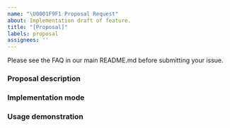 ```yaml
---
name: "\U0001F9F1 Proposal Request"
about: Implementation draft of feature.
title: "[Proposal]"
labels: proposal
assignees: ''
---
```


Please see the FAQ in our main README.md before submitting your issue.

<!--
In order to accurately distinguish that the needs put forward by users are the needs of most users and reasonable needs, solicit community opinions through the process, and the features adopted by the community will be realized as new functions.

In order to make the proposal process as simple as possible, the process includes three stages: feature request - > proposal - > pull-request, where feature, proposal is issue and pull-request is the specific function implementation.

### Feature-request

In order to help the community correctly understand the requirements of the feature, the feature request issue needs to describe the functional requirements and relevant references or documents in detail. And the feature request issue can contain the basic description of the function, which can be used as a reference for the function implementation in the proposal.

### Proposal

Proposal contains the basic implementation methods of functions, such as interface definition, general usage of functions, etc.

### Pull-request

After the function is realized, a merge request will be initiated to associate the proposal issue with the function issue. After the merger is completed, all questions will be closed and the process will end.

### Decision process

When more than five maintainer members agree to implement the feature, a proposal issue will be created for detailed design. The status of the proposal is divided into: under discussion, finalized and abandoned. After reaching the final status, start specific implementation (PR can also be implemented synchronously during the discussion)

### Final decision maker mechanism

If the maintainer team members have major differences on a requirement, the final decision is made by @Terry Mao.
-->

### Proposal description
<!--
example:
Add event interface for accessing message oriented middleware
-->
### Implementation mode
<!--
```go
example:
type Message interface {
    Key() string
    Value() []byte
    Header() map[string]string
    Ack() error
    Nack() error
}

type Handler func(context.Context, Message) error

type Event interface {
    Send(ctx context.Context, key string, value []byte]) error
    Receive(ctx context.Context, handler Handler) error
    Close() error
}
````
-->
### Usage demonstration
<!-- 
example:
```go
msg := kafka.NewMessage("code-policeman", []byte("hello world"), map[string]string{
		"user":  "code-policeman",
		"phone": "123456",
	})
err := sender.Send(context.Background(), msg)
```
-->